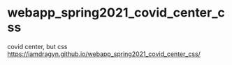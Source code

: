 # webapp_spring2021_covid_center_css
covid center, but css
https://iamdragyn.github.io/webapp_spring2021_covid_center_css/
